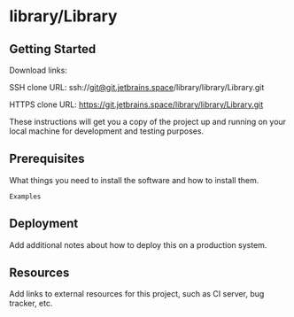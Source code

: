# library/Library



## Getting Started

Download links:

SSH clone URL: ssh://git@git.jetbrains.space/library/library/Library.git

HTTPS clone URL: https://git.jetbrains.space/library/library/Library.git



These instructions will get you a copy of the project up and running on your local machine for development and testing purposes.

## Prerequisites

What things you need to install the software and how to install them.

```
Examples
```

## Deployment

Add additional notes about how to deploy this on a production system.

## Resources

Add links to external resources for this project, such as CI server, bug tracker, etc.
